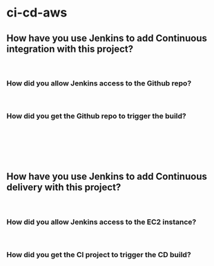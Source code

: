 # ci-cd-aws

## How have you use Jenkins to add Continuous integration with this project?
​
### How did you allow Jenkins access to the Github repo?
​
### How did you get the Github repo to trigger the build?
​
---
​
## How have you use Jenkins to add Continuous delivery with this project?
​
### How did you allow Jenkins access to the EC2 instance?
​
### How did you get the CI project to trigger the CD build?
​
---

